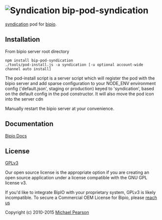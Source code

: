 ![Syndication](syndication.png) bip-pod-syndication
=======

<a href="http://en.wikipedia.org/wiki/Web_syndication">syndication</a> pod for [bipio](https://bip.io).

## Installation

From bipio server root directory

    npm install bip-pod-syndication
    ./tools/pod-install.js -a syndication [-u optional account-wide channel auto install]

The pod-install script is a server script which will register the pod with the bipio server and add sparse
configuration to your NODE_ENV environment config ('default.json', staging or production)
keyed to 'syndication', based on the default config in the pod constructor.  It will also move the
pod icon into the server cdn

Manually restart the bipio server at your convenience.

## Documentation

[Bipio Docs](https://bip.io/docs/pods/syndication)

## License

[GPLv3](http://www.gnu.org/copyleft/gpl.html)

Our open source license is the appropriate option if you are creating an open source application under a license compatible with the GNU GPL license v3.

If you'd like to integrate BipIO with your proprietary system, GPLv3 is likely incompatible. To secure a Commercial OEM License for Bipio, please [reach us](mailto:hello@bip.io)


Copyright (c) 2010-2015 [Michael Pearson](https://github.com/mjpearson)
